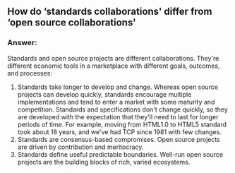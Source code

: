 ## How do ‘standards collaborations' differ from ‘open source collaborations'
### Answer:
Standards and open source projects are different collaborations. They're different economic tools in a marketplace with different goals, outcomes, and processes:
1. Standards take longer to develop and change. Whereas open source projects can develop quickly, standards encourage multiple implementations and tend to enter a market with some maturity and competition. Standards and specifications don't change quickly, so they are developed with the expectation that they'll need to last for longer periods of time. For example, moving from HTML1.0 to HTML5 standard took about 18 years, and we've had TCP since 1981 with few changes.
2. Standards are consensus-based compromises. Open source projects are driven by contribution and meritocracy.
3. Standards define useful predictable boundaries. Well-run open source projects are the building blocks of rich, varied ecosystems.
